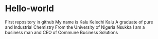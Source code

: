 # Hello-world
First repository in github
My name is Kalu Kelechi Kalu
A graduate of pure and Industrial Chemistry 
From the University of Nigeria Nsukka
I am a business man and CEO of Commune Business Solutions 
